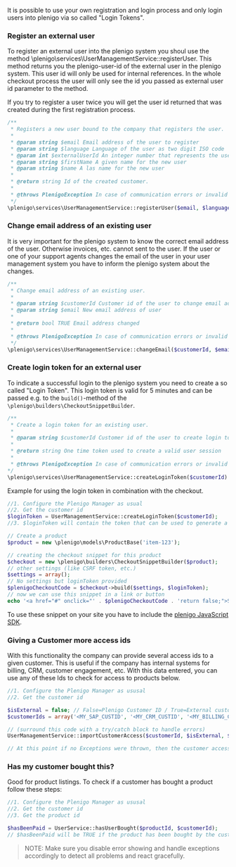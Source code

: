 It is possible to use your own registration and login process and only login users into plenigo via so called "Login Tokens".

### Register an external user
To register an external user into the plenigo system you shoul use the method \plenigo\services\UserManagementService::registerUser. This method returns you the plenigo-user-id of the external user in the plenigo system. This user id will only be used for internal references. In the whole checkout process the user will only see the id you passed as external user id parameter to the method.

If you try to register a user twice you will get the user id returned that was created during the first registration process.

```php
/**
 * Registers a new user bound to the company that registers the user.
 *
 * @param string $email Email address of the user to register
 * @param string $language Language of the user as two digit ISO code
 * @param int $externalUserId An integer number that represents the user in the external system
 * @param string $firstName A given name for the new user
 * @param string $name A las name for the new user
 *
 * @return string Id of the created customer.
 *
 * @throws PlenigoException In case of communication errors or invalid parameters.
 */
\plenigo\services\UserManagementService::registerUser($email, $language = "en", $externalUserId = null, $firstName = null, $name = null)
```

###  Change email address of an existing user
It is very important for the plenigo system to know the correct email address of the user. Otherwise invoices, etc. cannot sent to the user. If the user or one of your support agents changes the email of the user in your user management system you have to inform the plenigo system about the changes. 

```php
/**
 * Change email address of an existing user.
 *
 * @param string $customerId Customer id of the user to change email address for
 * @param string $email New email address of user
 *
 * @return bool TRUE Email address changed
 *
 * @throws PlenigoException In case of communication errors or invalid parameters
 */
\plenigo\services\UserManagementService::changeEmail($customerId, $email)
```

### Create login token for an external user
To indicate a successful login to the plenigo system you need to create a so called "Login Token". This login token is valid for 5 minutes and can be passed e.g. to the `build()`-method of the `\plenigo\builders\CheckoutSnippetBuilder`. 

```php
/**
 * Create a login token for an existing user.
 *
 * @param string $customerId Customer id of the user to create login token for
 *
 * @return string One time token used to create a valid user session
 *
 * @throws PlenigoException In case of communication errors or invalid parameters
*/
\plenigo\services\UserManagementService::createLoginToken($customerId)
```
Example for using the login token in combination with the checkout.

```php
//1. Configure the Plenigo Manager as usual
//2. Get the customer id
$loginToken = UserManagementService::createLoginToken($customerId);
//3. $loginToken will contain the token that can be used to generate a buy button

// Create a product
$product = new \plenigo\models\ProductBase('item-123');

// creating the checkout snippet for this product
$checkout = new \plenigo\builders\CheckoutSnippetBuilder($product);
// other settings (like CSRF token, etc.)
$settings = array();
// No settings but loginToken provided
$plenigoCheckoutCode = $checkout->build($settings, $loginToken);
// now we can use this snippet in a link or button
echo '<a href="#" onclick="' . $plenigoCheckoutCode . 'return false;">Specially offer for you!</a>';
```

To use these snippet on your site you have to include the [plenigo JavaScript SDK](https://developer.plenigo.com/sdks/javascript/server).

### Giving a Customer more access ids

With this functionality the company can provide several access ids to a given customer. This is useful if the company has internal systems for billing, CRM, customer engagement, etc. With this data entered, you can use any of these Ids to check for access to products below.

```php
//1. Configure the Plenigo Manager as ususal
//2. Get the customer id

$isExternal = false; // False=Plenigo Customer ID / True=External customer ID
$customerIds = array('<MY_SAP_CUSTID', '<MY_CRM_CUSTID', '<MY_BILLING_CUSTID', '<MY_ECOMMERCE_CUSTID'); // one up to four access id

// (surround this code with a try/catch block to handle errors)
UserManagementService::importCustomerAccess($customerId, $isExternal, $customerIds);

// At this point if no Exceptions were thrown, then the customer access has been imported
```

### Has my customer bought this?

Good for product listings. To check if a customer has bought a product follow these steps:

```php
//1. Configure the Plenigo Manager as ususal
//2. Get the customer id
//3. Get the product id

$hasBeenPaid = UserService::hasUserBought($productId, $customerId);
// $hasBeenPaid will be TRUE if the product has been bought by the customer, FALSE otherwise
```

> NOTE: Make sure you disable error showing and handle exceptions accordingly to detect all problems and react gracefully.